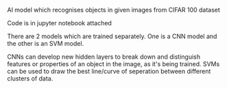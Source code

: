 AI model which recognises objects in given images from CIFAR 100 dataset

Code is in jupyter notebook attached

There are 2 models which are trained separately.
One is a CNN model and the other is an SVM model.

CNNs can develop new hidden layers to break down and distinguish features or properties of an object in the image, as it's being trained.
SVMs can be used to draw the best line/curve of seperation between different clusters of data.
